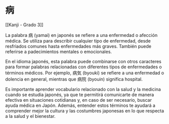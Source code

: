 # 病

[[Kanji - Grado 3]]

La palabra 病 (yamai) en japonés se refiere a una enfermedad o afección médica. Se utiliza para describir cualquier tipo de enfermedad, desde resfriados comunes hasta enfermedades más graves. También puede referirse a padecimientos mentales o emocionales.

En el idioma japonés, esta palabra puede combinarse con otros caracteres para formar palabras relacionadas con diferentes tipos de enfermedades o términos médicos. Por ejemplo, 病気 (byouki) se refiere a una enfermedad o dolencia en general, mientras que 病院 (byouin) significa hospital.

Es importante aprender vocabulario relacionado con la salud y la medicina cuando se estudia japonés, ya que te permitirá comunicarte de manera efectiva en situaciones cotidianas y, en caso de ser necesario, buscar ayuda médica en Japón. Además, entender estos términos te ayudará a comprender mejor la cultura y las costumbres japonesas en lo que respecta a la salud y el bienestar.
